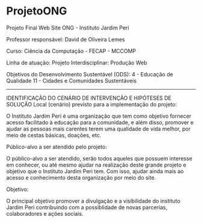 # ProjetoONG
Projeto Final Web Site ONG - Instituto Jardim Peri

Professor responsável:
David de Oliveira Lemes 

Curso:
Ciência da Computação - FECAP - MCCOMP

Linha de atuação:
Projeto Interdisciplinar: Produção Web

Objetivos do Desenvolvimento Sustentável (ODS):
4  - Educação de Qualidade
11 - Cidades e Comunidades Sustentáveis

__________________________________________________

IDENTIFICAÇÃO DO CENÁRIO DE INTERVENÇÃO E HIPÓTESES DE SOLUÇÃO 
Local (cenário) previsto para a implementação do projeto:

O Instituto Jardim Peri é uma organização que tem como objetivo fornecer acesso facilitado à educação para a comunidade, e além disso, promover e ajudar as pessoas mais carentes terem uma qualidade de vida melhor, por meio de cestas básicas, doações, etc. 

Público-alvo a ser atendido pelo projeto:

O público-alvo a ser atendido, serão todos aqueles que possuem interesse em conhecer, ou até mesmo ajudar na realização deste grande projeto e objetivo que o Instituto Jardim Peri tem. Com isso, ajudar ainda mais ao acesso e conhecimento desta organização por meio do site. 

Objetivo:

O principal objetivo promover a divulgação e a visibilidade do instituto Jardim Peri contribuindo com a possiblidade de novas parcerias, colaboradores e ações sociais.  
